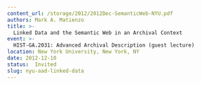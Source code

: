 ```yaml
---
content_url: /storage/2012/2012Dec-SemanticWeb-NYU.pdf
authors: Mark A. Matienzo
title: >-
  Linked Data and the Semantic Web in an Archival Context
event: >-
  HIST-GA.2031: Advanced Archival Description (guest lecture)
location: New York University, New York, NY
date: 2012-12-10
status:  Invited
slug: nyu-aad-linked-data
---
```

